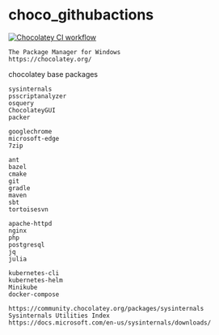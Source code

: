 # choco_githubactions

[![Chocolatey CI workflow](https://github.com/githubfoam/choco_githubactions/actions/workflows/choco-workflow.yml/badge.svg?branch=main)](https://github.com/githubfoam/choco_githubactions/actions/workflows/choco-workflow.yml)

~~~
The Package Manager for Windows
https://chocolatey.org/  

~~~
chocolatey base packages
~~~
sysinternals 
psscriptanalyzer
osquery 
ChocolateyGUI 
packer

googlechrome 
microsoft-edge 
7zip

ant 
bazel 
cmake 
git 
gradle 
maven 
sbt 
tortoisesvn

apache-httpd 
nginx 
php 
postgresql 
jq 
julia

kubernetes-cli 
kubernetes-helm 
Minikube 
docker-compose 
~~~
~~~
https://community.chocolatey.org/packages/sysinternals
Sysinternals Utilities Index
https://docs.microsoft.com/en-us/sysinternals/downloads/
~~~